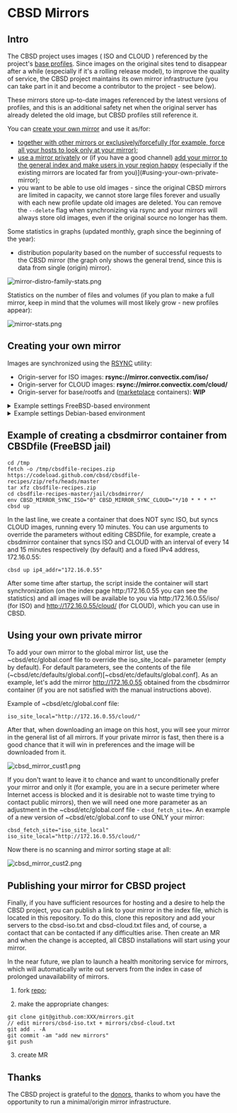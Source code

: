 # CBSD Mirrors

## Intro

The CBSD project uses images ( ISO and CLOUD ) referenced by the project's [base profiles](https://github.com/cbsd/cbsd-vmprofiles).
Since images on the original sites tend to disappear after a while (especially if it's a rolling release model), to improve the quality of service, the CBSD project maintains its own mirror infrastructure (you can take part in it and become a contributor to the project - see below).

These mirrors store up-to-date images referenced by the latest versions of profiles, and this is an additional safety net when the original server has already deleted the old image, but CBSD profiles still reference it.

You can [create your own mirror](#creating-your-own-mirror) and use it as/for:

- [together with other mirrors or exclusively/forcefully (for example, force all your hosts to look only at your mirror)](#using-your-own-private-mirror);
- [use a mirror privately](#using-your-own-private-mirror) or (if you have a good channel) [add your mirror to the general index and make users in your region happy](#publishing-your-mirror-for-cbsd-project) (especially if the existing mirrors are located far from you)](#using-your-own-private-mirror);
- you want to be able to use old images - since the original CBSD mirrors are limited in capacity, we cannot store large files forever and usually with each new profile update old images are deleted. You can remove the `--delete` flag when synchronizing via rsync and your mirrors will always store old images, even if the original source no longer has them.

Some statistics in graphs (updated monthly, graph since the beginning of the year):

- distribution popularity based on the number of successful requests to the CBSD mirror (the graph only shows the general trend, since this is data from single (origin) mirror).

![mirror-distro-family-stats.png](https://convectix.com/img/mirror-distro-family-stats.png?raw=true)

Statistics on the number of files and volumes (if you plan to make a full mirror, keep in mind that the volumes will most likely grow - new profiles appear):

![mirror-stats.png](https://convectix.com/img/mirror-stats.png?raw=true)

## Creating your own mirror

Images are synchronized using the [RSYNC](https://rsync.samba.org/) utility:

- Origin-server for ISO images: **rsync://mirror.convectix.com/iso/**
- Origin-server for CLOUD images: **rsync://mirror.convectix.com/cloud/**
- Origin-server for base/rootfs and ([marketplace](https://marketplace.convectix.com) containers): **WIP**

<details>
  <summary>Example settings FreeBSD-based environment</summary>

:bangbang: | :Info: You can get a ready-made container with a web service and a cron task for creating a CBSD mirror from the [marketplace](https://marketplace.convectix.com/#cbsdmirror) !
:---: | :---


---


Step-by-step setup (on FreeBSD) of the mirror with periodic synchronization via RSYNC (http://rsync.samba.org/) in crontab(5) (http://man.freebsd.org/crontab/5):

1) Install packages:

```
pkg install -y rsync nginx
```

2) Activate nginx services:

```
sysrc nginx_enable="YES"
```

3) Create _/usr/local/www/cbsd-mirror_ directory where we will save ISO images, create a log file for rsync and set the right permissions for the **nobody** user, from which we will synchronize:

```
mkdir -p /usr/local/www/cbsd-mirror/iso /usr/local/www/cbsd-mirror/cloud /var/log/nginx
touch /var/log/cbsd_mirror_iso.log /var/log/cbsd_mirror_cloud.log
chown -R nobody:nobody /usr/local/www/cbsd-mirror /var/log/cbsd_mirror_iso.log /var/log/cbsd_mirror_cloud.log
```

4) Correct **nginx.conf**, specifying **server\_name** as correct name of the server (in this example: **cbsd-mirror.example.com**) and set path to root directory, edit /usr/local/etc/nginx/nginx.conf file like this:

```
user nobody;
worker_processes  2;

error_log       /dev/null;
pid             /var/run/nginx.pid;

events {
        use kqueue;
        kqueue_changes  1024;
        worker_connections  1024;
}

http {
        server_tokens off;
        include       mime.types;
        default_type  application/octet-stream;

        log_format  main  '$remote_addr - $remote_user [$time_local] "$request" ' '$status $body_bytes_sent "$http_referer" ' '"$http_user_agent" "$http_x_forwarded_for"';

        access_log                      /dev/null;
        client_body_buffer_size         32K;
        client_body_timeout             3m;
        client_header_buffer_size       1k;
        client_header_timeout           3m;
        client_max_body_size            20m;
        error_log                       /dev/null;
        gzip                            off;
        keepalive_timeout               8;
        large_client_header_buffers     4 8k;
        log_not_found                   off;
        output_buffers                  1 32k;
        postpone_output                 1460;
        reset_timedout_connection       on;
        send_timeout                    3m;
        sendfile                        on;
        tcp_nodelay                     on;
        tcp_nopush                      on;

        server {
                listen       *:80;
                #listen      [::]:80;   # Enable IPv6;

                server_name     cbsd-mirror.example.com;  # Set valid name here
                access_log      /var/log/nginx/mirror.example.com.acc main;
                error_log       /var/log/nginx/mirror.example.com.err;
                root            /usr/local/www/cbsd-mirror;
        }
}
```

5) Create an entry in crontab for `nobody` user with the rsync call for 14/15 minutes through lockf to stop duplication of processes

```
cat > /var/cron/tabs/nobody <<EOF
SHELL=/bin/sh
PATH=/etc:/bin:/sbin:/usr/bin:/usr/sbin:/usr/local/bin:/usr/local/sbin
*/14    *       *       *       *       /usr/bin/lockf -s -t0 /tmp/cbsd_mirror_iso.lock /usr/local/bin/rsync -a --delete rsync://mirror.convectix.com/iso/ /usr/local/www/cbsd-mirror/iso/ > /var/log/cbsd_mirror_iso.log 2>&1
*/15    *       *       *       *       /usr/bin/lockf -s -t0 /tmp/cbsd_mirror_cloud.lock /usr/local/bin/rsync -a --delete rsync://mirror.convectix.com/cloud/ /usr/local/www/cbsd-mirror/cloud/ > /var/log/cbsd_mirror_cloud.log 2>&1
EOF

chmod 0600 /var/cron/tabs/nobody
```

6) Start WEB service

```
service nginx restart
```
</details>


<details>

  <summary>Example settings Debian-based environment</summary>


---



  Step-by-step setup (on Debian) of the mirror with periodic synchronization via RSYNC (http://rsync.samba.org/) in crontab(5) (http://man.freebsd.org/crontab/5):

1) Install packages:

```
apt-get install -y rsync nginx util-linux
```

2) Activate nginx services:

```
systemctl enable nginx
```

3) Create _/var/www/cbsd-mirror_ directory where we will save ISO images, create a log file for rsync and set the right permissions for the **nobody** user, from which we will synchronize:

```
mkdir -p /var/www/cbsd-mirror/iso /var/www/cbsd-mirror/cloud /var/log/nginx
touch /var/log/cbsd_mirror_iso.log /var/log/cbsd_mirror_cloud.log
chown -R nobody:nogroup /var/www/cbsd-mirror /var/log/cbsd_mirror_iso.log /var/log/cbsd_mirror_cloud.log
```

4) Correct **nginx.conf**, specifying **server\_name** as correct name of the server (in this example: **cbsd-mirror.example.com**) and set path to root directory, edit /etc/nginx/nginx.conf file like this:

```
user www-data;
worker_processes  2;

error_log       /dev/null;
pid             /run/nginx.pid;

events {
        worker_connections  1024;
}

http {
        server_tokens off;
        include       mime.types;
        default_type  application/octet-stream;

        log_format  main  '$remote_addr - $remote_user [$time_local] "$request" ' '$status $body_bytes_sent "$http_referer" ' '"$http_user_agent" "$http_x_forwarded_for"';

        access_log                      /dev/null;
        client_body_buffer_size         32K;
        client_body_timeout             3m;
        client_header_buffer_size       1k;
        client_header_timeout           3m;
        client_max_body_size            20m;
        error_log                       /dev/null;
        gzip                            off;
        keepalive_timeout               8;
        large_client_header_buffers     4 8k;
        log_not_found                   off;
        output_buffers                  1 32k;
        postpone_output                 1460;
        reset_timedout_connection       on;
        send_timeout                    3m;
        sendfile                        on;
        tcp_nodelay                     on;
        tcp_nopush                      on;

        server {
                listen       *:80;
                #listen      [::]:80;   # Enable IPv6;

                server_name     cbsd-mirror.example.com;  # Set valid name here
                access_log      /var/log/nginx/mirror.example.com.acc main;
                error_log       /var/log/nginx/mirror.example.com.err;
                root            /var/www/cbsd-mirror;
        }
}
```

5) Create an entry in crontab for `nobody` user with the rsync call for 14/15 minutes through lockf to stop duplication of processes

```
cat > /var/spool/cron/crontabs/nobody <<EOF
SHELL=/bin/sh
PATH=/etc:/bin:/sbin:/usr/bin:/usr/sbin:/usr/local/bin:/usr/local/sbin
*/14    *       *       *       *       /usr/bin/flock -w0 -x /tmp/cbsd_mirror_iso.lock /usr/bin/rsync -a --delete rsync://mirror.convectix.com/iso/ /var/www/cbsd-mirror/iso/ > /var/log/cbsd_mirror_iso.log 2>&1
*/15    *       *       *       *       /usr/bin/flock -w0 -x /tmp/cbsd_mirror_cloud.lock /usr/bin/rsync -a --delete rsync://mirror.convectix.com/cloud/ /var/www/cbsd-mirror/cloud/ > /var/log/cbsd_mirror_cloud.log 2>&1
EOF

chmod 0600 /var/spool/cron/crontabs/nobody
```

6) Start WEB service

```
systemctl restart nginx
```


</details>

## Example of creating a cbsdmirror container from CBSDfile (FreeBSD jail)

```
cd /tmp
fetch -o /tmp/cbsdfile-recipes.zip https://codeload.github.com/cbsd/cbsdfile-recipes/zip/refs/heads/master
tar xfz cbsdfile-recipes.zip
cd cbsdfile-recipes-master/jail/cbsdmirror/
env CBSD_MIRROR_SYNC_ISO="0" CBSD_MIRROR_SYNC_CLOUD="*/10 * * * *" cbsd up
```

In the last line, we create a container that does NOT sync ISO, but syncs CLOUD images, running every 10 minutes. You can use arguments to override the parameters without editing CBSDfile, for example, create a cbsdmirror container that syncs ISO and CLOUD with an interval of every 14 and 15 minutes respectively (by default) and a fixed IPv4 address, 172.16.0.55:

```
cbsd up ip4_addr="172.16.0.55"
```

After some time after startup, the script inside the container will start synchronization (on the index page http:/172.16.0.55 you can see the statistics) and all images will be available to you via http:/172.16.0.55/iso/ (for ISO) and http://172.16.0.55/cloud/ (for CLOUD), which you can use in CBSD.

## Using your own private mirror

To add your own mirror to the global mirror list, use the ~cbsd/etc/global.conf file to override the iso_site_local= parameter (empty by default). For default parameters, see the contents of the file (~cbsd/etc/defaults/global.conf)[~cbsd/etc/defaults/global.conf]. As an example, let's add the mirror http://172.16.0.55 obtained from the cbsdmirror container (if you are not satisfied with the manual instructions above).

Example of ~cbsd/etc/global.conf file:
```
iso_site_local="http://172.16.0.55/cloud/"
```

After that, when downloading an image on this host, you will see your mirror in the general list of all mirrors.
If your private mirror is fast, then there is a good chance that it will win in preferences and the image will be downloaded from it.

![cbsd_mirror_cust1.png](https://convectix.com/img/cbsd_mirror_cust1.png?raw=true)


If you don't want to leave it to chance and want to unconditionally prefer your mirror and only it (for example, you are in a secure perimeter where Internet access is blocked and it is desirable not to waste time trying to contact public mirrors), then we will need one more parameter as an adjustment in the ~cbsd/etc/global.conf file - `cbsd_fetch_site=`. An example of a new version of ~cbsd/etc/global.conf to use ONLY your mirror:

```
cbsd_fetch_site="iso_site_local"
iso_site_local="http://172.16.0.55/cloud/"
```

Now there is no scanning and mirror sorting stage at all:

![cbsd_mirror_cust2.png](https://convectix.com/img/cbsd_mirror_cust2.png?raw=true)

## Publishing your mirror for CBSD project

Finally, if you have sufficient resources for hosting and a desire to help the CBSD project, you can publish a link to your mirror in the index file, which is located in this repository. To do this, clone this repository and add your servers to the cbsd-iso.txt and cbsd-cloud.txt files and, of course, a contact that can be contacted if any difficulties arise. Then create an MR and when the change is accepted, all CBSD installations will start using your mirror.

In the near future, we plan to launch a health monitoring service for mirrors, which will automatically write out servers from the index in case of prolonged unavailability of mirrors.

1) fork [repo](https://github.com/cbsd/mirrors/fork);

2) make the appropriate changes:
```
git clone git@github.com:XXX/mirrors.git
// edit mirrors/cbsd-iso.txt + mirrors/cbsd-cloud.txt
git add . -A
git commit -am "add new mirrors"
git push
```

3) create MR

## Thanks

The CBSD project is grateful to the [donors](https://www.patreon.com/clonos), thanks to whom you have the opportunity to run a minimal/origin mirror infrastructure.
